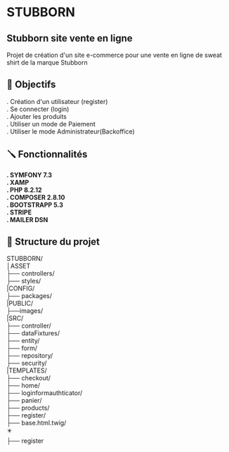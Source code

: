 # STUBBORN
## Stubborn site vente en ligne
Projet de création d'un site e-commerce pour une vente en ligne de sweat shirt de la marque Stubborn<br>
## 📌 Objectifs<br>

. Création d'un utilisateur (register)<br>
. Se connecter (login)<br>
. Ajouter les produits<br>
. Utiliser un mode de Paiement<br>
. Utiliser le mode Administrateur(Backoffice)<br>

## 🪛 Fonctionnalités<br>

**. SYMFONY 7.3**<br>
**. XAMP**<br>
**. PHP 8.2.12**<br>
**. COMPOSER 2.8.10**<br>
**. BOOTSTRAPP 5.3**<br>
**. STRIPE**<br>
**. MAILER DSN**<br>

## 📁 Structure du projet<br>

STUBBORN/<br>
│ASSET<br>
├── controllers/<br>
├── styles/<br>
|CONFIG/<br>
├── packages/<br>
|PUBLIC/<br>
├──images/<br>
|SRC/<br>
├── controller/<br>
├── dataFixtures/<br>
├── entity/<br>
├── form/<br>
├── repository/<br>
├── security/<br>
|TEMPLATES/<br>
├── checkout/<br>
├── home/<br>
├── loginformauthticator/<br>
├── panier/<br>
├── products/<br>
├── register/<br>
├── base.html.twig/<br>
✴️<br>
├── register<br>

